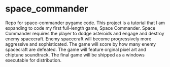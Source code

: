 # space_commander
Repo for space-commander pygame code. 
This project is a tutorial that I am expanding to code my first full-length game, Space Commander.
Space Commander requires the player to dodge asteroids and engage and destroy enemy spacecraft.
Enemy spacecraft will become progressively more aggressive and sophisticated.
The game will score by how many enemy spacecraft are defeated.
The game will feature orginal pixel art and chiptune soundtrack.
The final game will be shipped as a windows executable for distribution.
